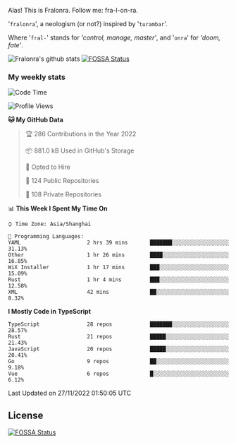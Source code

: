 Alas! This is Fralonra. Follow me: fra-l-on-ra.

'`fralonra`', a neologism (or not?) inspired by '`turambar`'.

Where '`fral-`' stands for *'control, manage, master'*, and '`onra`' for *'doom, fate'*.

![Fralonra's github stats](https://github-readme-stats.vercel.app/api?username=fralonra)
[![FOSSA Status](https://app.fossa.com/api/projects/git%2Bgithub.com%2Ffralonra%2Ffralonra.svg?type=shield)](https://app.fossa.com/projects/git%2Bgithub.com%2Ffralonra%2Ffralonra?ref=badge_shield)

### My weekly stats

<!--START_SECTION:waka-->
![Code Time](http://img.shields.io/badge/Code%20Time-3%2C074%20hrs%2023%20mins-blue)

![Profile Views](http://img.shields.io/badge/Profile%20Views-20-blue)

**🐱 My GitHub Data** 

> 🏆 286 Contributions in the Year 2022
 > 
> 📦 881.0 kB Used in GitHub's Storage 
 > 
> 💼 Opted to Hire
 > 
> 📜 124 Public Repositories 
 > 
> 🔑 108 Private Repositories  
 > 
📊 **This Week I Spent My Time On** 

```text
⌚︎ Time Zone: Asia/Shanghai

💬 Programming Languages: 
YAML                     2 hrs 39 mins       ███████░░░░░░░░░░░░░░░░░░   31.13% 
Other                    1 hr 26 mins        ████░░░░░░░░░░░░░░░░░░░░░   16.85% 
WiX Installer            1 hr 17 mins        ███░░░░░░░░░░░░░░░░░░░░░░   15.09% 
Rust                     1 hr 4 mins         ███░░░░░░░░░░░░░░░░░░░░░░   12.58% 
XML                      42 mins             ██░░░░░░░░░░░░░░░░░░░░░░░   8.32%

```

**I Mostly Code in TypeScript** 

```text
TypeScript               28 repos            ███████░░░░░░░░░░░░░░░░░░   28.57% 
Rust                     21 repos            █████░░░░░░░░░░░░░░░░░░░░   21.43% 
JavaScript               20 repos            █████░░░░░░░░░░░░░░░░░░░░   20.41% 
Go                       9 repos             ██░░░░░░░░░░░░░░░░░░░░░░░   9.18% 
Vue                      6 repos             █░░░░░░░░░░░░░░░░░░░░░░░░   6.12%

```



 Last Updated on 27/11/2022 01:50:05 UTC
<!--END_SECTION:waka-->

## License
[![FOSSA Status](https://app.fossa.com/api/projects/git%2Bgithub.com%2Ffralonra%2Ffralonra.svg?type=large)](https://app.fossa.com/projects/git%2Bgithub.com%2Ffralonra%2Ffralonra?ref=badge_large)